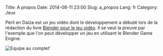 Title: A propos
Date: 2014-08-11 23:00
Slug: a_propos
Lang: fr
Category: Jeux

Péril en Daiza est un jeu vidéo dont le développement a débuté lors de la rédaction du livre [Blender pour le jeu vidéo](http://fr.flossmanuals.net/blender-pour-le-jeu-video/ "Blender pour le jeu vidéo"). Il se veut la preuve par l'exemple que l'on peut développer un jeu en utilisant le Blender Game Engine.

![Equipe au complet']({filename}/images/equipe_peril_en_daiza.jpg)


